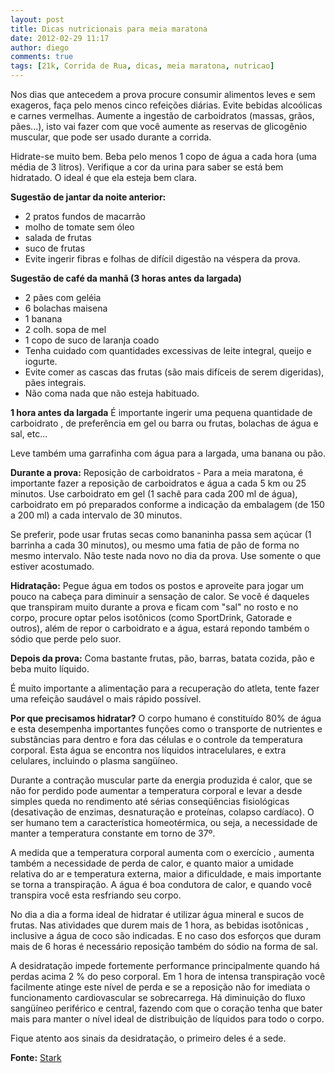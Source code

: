 ```yaml
---
layout: post
title: Dicas nutricionais para meia maratona
date: 2012-02-29 11:17
author: diego
comments: true
tags: [21k, Corrida de Rua, dicas, meia maratona, nutricao]
---
```

Nos dias que antecedem a prova procure consumir alimentos leves e sem exageros, faça pelo menos cinco refeições diárias. Evite bebidas alcoólicas e carnes vermelhas. Aumente a ingestão de carboidratos (massas, grãos, pães...), isto vai fazer com que você aumente as reservas de glicogênio muscular, que pode ser usado durante a corrida.

Hidrate-se muito bem. Beba pelo menos 1 copo de água a cada hora (uma média de 3 litros). Verifique a cor da urina para saber se está bem hidratado. O ideal é que ela esteja bem clara.

**Sugestão de jantar da noite anterior:**

* 2 pratos fundos de macarrão
* molho de tomate sem óleo
* salada de frutas
* suco de frutas
* Evite ingerir fibras e folhas de difícil digestão na véspera da prova.
<!--more-->
**Sugestão de café da manhã (3 horas antes da largada)**

* 2 pães com geléia
* 6 bolachas maisena
* 1 banana
* 2 colh. sopa de mel
* 1 copo de suco de laranja coado
* Tenha cuidado com quantidades excessivas de leite integral, queijo e iogurte.
* Evite comer as cascas das frutas (são mais difíceis de serem digeridas), pães integrais.
* Não coma nada que não esteja habituado.

**1 hora antes da largada**
É importante ingerir uma pequena quantidade de carboidrato , de preferência em gel ou barra ou frutas, bolachas de água e sal, etc...

Leve também uma garrafinha com água para a largada, uma banana ou pão.

**Durante a prova:**
Reposição de carboidratos - Para a meia maratona, é importante fazer a reposição de carboidratos e água a cada 5 km ou 25 minutos. Use carboidrato em gel (1 sachê para cada 200 ml de água), carboidrato em pó preparados conforme a indicação da embalagem (de 150 a 200 ml) a cada intervalo de 30 minutos.

Se preferir, pode usar frutas secas como bananinha passa sem açúcar (1 barrinha a cada 30 minutos), ou mesmo uma fatia de pão de forma no mesmo intervalo. Não teste nada novo no dia da prova. Use somente o que estiver acostumado.

**Hidratação:** Pegue água em todos os postos e aproveite para jogar um pouco na cabeça para diminuir a sensação de calor. Se você é daqueles que transpiram muito durante a prova e ficam com "sal" no rosto e no corpo, procure optar pelos isotônicos (como SportDrink, Gatorade e outros), além de repor o carboidrato e a água, estará repondo também o sódio que perde pelo suor.

**Depois da prova:**
Coma bastante frutas, pão, barras, batata cozida, pão e beba muito líquido.

É muito importante a alimentação para a recuperação do atleta, tente fazer uma refeição saudável o mais rápido possível.

**Por que precisamos hidratar?**
O corpo humano é constituído 80% de água e esta desempenha importantes funções como o transporte de nutrientes e substâncias para dentro e fora das células e o controle da temperatura corporal. Esta água se encontra nos líquidos intracelulares, e extra celulares, incluindo o plasma sangüíneo.

Durante a contração muscular parte da energia produzida é calor, que se não for perdido pode aumentar a temperatura corporal e levar a desde simples queda no rendimento até sérias conseqüências fisiológicas (desativação de enzimas, desnaturação e proteínas, colapso cardíaco). O ser humano tem a característica homeotérmica, ou seja, a necessidade de manter a temperatura constante em torno de 37º.

A medida que a temperatura corporal aumenta com o exercício , aumenta também a necessidade de perda de calor, e quanto maior a umidade relativa do ar e temperatura externa, maior a dificuldade, e mais importante se torna a transpiração. A água é boa condutora de calor, e quando você transpira você esta resfriando seu corpo.

No dia a dia a forma ideal de hidratar é utilizar água mineral e sucos de frutas. Nas atividades que durem mais de 1 hora, as bebidas isotônicas , inclusive a água de coco são indicadas. E no caso dos esforços que duram mais de 6 horas é necessário reposição também do sódio na forma de sal.

A desidratação impede fortemente performance principalmente quando há perdas acima 2 % do peso corporal. Em 1 hora de intensa transpiração você facilmente atinge este nível de perda e se a reposição não for imediata o funcionamento cardiovascular se sobrecarrega. Há diminuição do fluxo sangüíneo periférico e central, fazendo com que o coração tenha que bater mais para manter o nível ideal de distribuição de líquidos para todo o corpo.

Fique atento aos sinais da desidratação, o primeiro deles é a sede.

**Fonte:** <a href="http://www.starkonline.com.br/content/aplicacao/stark/nutricao/gerados/dicas_patricia.asp">Stark</a>
